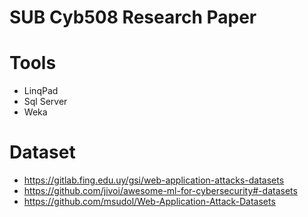 # SUB Cyb508 Research Paper

# Tools
- LinqPad
- Sql Server
- Weka
  
# Dataset
- https://gitlab.fing.edu.uy/gsi/web-application-attacks-datasets
- https://github.com/jivoi/awesome-ml-for-cybersecurity#-datasets
- https://github.com/msudol/Web-Application-Attack-Datasets
  
  
